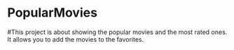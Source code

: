 # PopularMovies
#This project is about showing the popular movies and the most rated ones. It allows you to add the movies to the favorites. 
